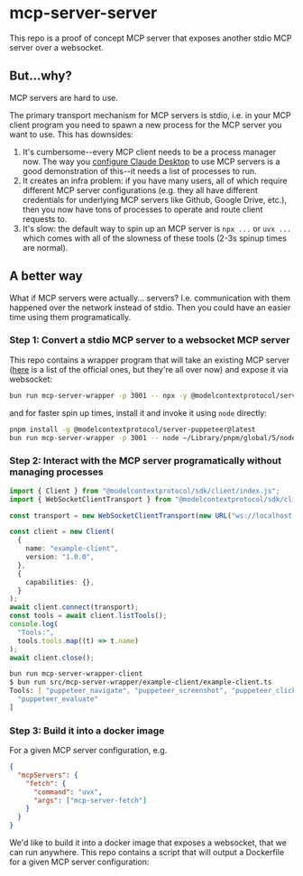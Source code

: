 # mcp-server-server

This repo is a proof of concept MCP server that exposes another stdio MCP server over a websocket.

## But...why?

MCP servers are hard to use.

The primary transport mechanism for MCP servers is stdio, i.e. in your MCP client program you need to spawn a new process for the MCP server you want to use.
This has downsides:

1. It's cumbersome--every MCP client needs to be a process manager now. The way you [configure Claude Desktop](https://modelcontextprotocol.io/quickstart#installation) to use MCP servers is a good demonstration of this--it needs a list of processes to run.
2. It creates an infra problem: if you have many users, all of which require different MCP server configurations (e.g. they all have different credentials for underlying MCP servers like Github, Google Drive, etc.), then you now have tons of processes to operate and route client requests to.
3. It's slow: the default way to spin up an MCP server is `npx ...` or `uvx ...` which comes with all of the slowness of these tools (2-3s spinup times are normal).

## A better way

What if MCP servers were actually... servers? I.e. communication with them happened over the network instead of stdio.
Then you could have an easier time using them programatically.

### Step 1: Convert a stdio MCP server to a websocket MCP server

This repo contains a wrapper program that will take an existing MCP server ([here](https://github.com/modelcontextprotocol/servers/tree/main/src/) is a list of the official ones, but they're all over now) and expose it via websocket:

```zsh
bun run mcp-server-wrapper -p 3001 -- npx -y @modelcontextprotocol/server-puppeteer@latest
```

and for faster spin up times, install it and invoke it using `node` directly:

```zsh
pnpm install -g @modelcontextprotocol/server-puppeteer@latest
bun run mcp-server-wrapper -p 3001 -- node ~/Library/pnpm/global/5/node_modules/@modelcontextprotocol/server-puppeteer/dist/index.js
```

### Step 2: Interact with the MCP server programatically without managing processes

```typescript
import { Client } from "@modelcontextprotocol/sdk/client/index.js";
import { WebSocketClientTransport } from "@modelcontextprotocol/sdk/client/websocket.js";

const transport = new WebSocketClientTransport(new URL("ws://localhost:3001"));

const client = new Client(
  {
    name: "example-client",
    version: "1.0.0",
  },
  {
    capabilities: {},
  }
);
await client.connect(transport);
const tools = await client.listTools();
console.log(
  "Tools:",
  tools.tools.map((t) => t.name)
);
await client.close();
```

```zsh
bun run mcp-server-wrapper-client
$ bun run src/mcp-server-wrapper/example-client/example-client.ts
Tools: [ "puppeteer_navigate", "puppeteer_screenshot", "puppeteer_click", "puppeteer_fill",
  "puppeteer_evaluate"
]
```

### Step 3: Build it into a docker image

For a given MCP server configuration, e.g.

```json
{
  "mcpServers": {
    "fetch": {
      "command": "uvx",
      "args": ["mcp-server-fetch"]
    }
  }
}
```

We'd like to build it into a docker image that exposes a websocket, that we can run anywhere.
This repo contains a script that will output a Dockerfile for a given MCP server configuration:

```bash


```
